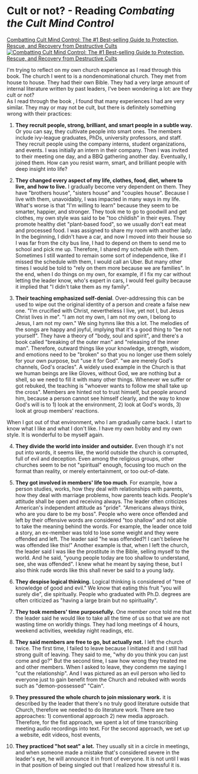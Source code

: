 # Cult or not? - Reading *Combating the Cult Mind Control*

[Combatting Cult Mind Control: The #1 Best-selling Guide to Protection, Rescue, and Recovery from Destructive Cults](https://www.goodreads.com/book/show/173711.Combatting_Cult_Mind_Control)
[![Combatting Cult Mind Control: The #1 Best-selling Guide to Protection, Rescue, and Recovery from Destructive Cults](https://i.gr-assets.com/images/S/compressed.photo.goodreads.com/books/1364138334l/173711._SX98_.jpg)](https://www.goodreads.com/book/show/173711.Combatting_Cult_Mind_Control)


I'm trying to reflect on my own church experience as I read through this book. The church I went to is a nondenominational church. They met from house to house. They had their own Bible. They had a very large amount of internal literature written by past leaders, I've been wondering a lot: are they cult or not?  
As I read through the book , I found that many experiences I had are very similar. They may or may not be cult, but there is definitely something wrong with their practices:

1. **They recruit people, strong, brilliant, and smart people in a subtle way.** Or you can say, they cultivate people into smart ones. The members include ivy-league graduates, PhDs, university professors, and staff. They recruit people using the company interns, student organizations, and events. I was initially an intern in their company. Then I was invited to their meeting one day, and a BBQ gathering another day. Eventually, I joined them. How can you resist warm, smart, and brilliant people with deep insight into life?

2. **They changed every aspect of my life, clothes, food, diet, where to live, and how to live.** I gradually become very dependent on them. They have "brothers house", "sisters house" and "couples house". Because I live with them, unavoidably, I was impacted in many ways in my life. What's worse is that "I'm willing to learn" because they seem to be smarter, happier, and stronger. They took me to go to goodwill and get clothes, my own style was said to be "too childish" in their eyes. They promote healthy diet "plant-based food", so we usually don't eat meat and processed food. I was assigned to share my room with another lady. In the beginning, I didn't have a car, and now I moved into their house so I was far from the city bus line, I had to depend on them to send me to school and pick me up. Therefore, I shared my schedule with them. Sometimes I still wanted to remain some sort of independence, like if I missed the schedule with them, I would call an Uber. But many other times I would be told to "rely on them more because we are families". In the end, when I do things on my own, for example, if I fix my car without letting the leader know, who's expert in cars, I would feel guilty because it implied that "I didn't take them as my family".

3. **Their teaching emphasized self-denial**. Over-addressing this can be used to wipe out the original identity of a person and create a false new one. "I'm crucified with Christ, nevertheless I live, yet not I, but Jesus Christ lives in me". "I am not my own, I am not my own, I belong to Jesus, I am not my own." We sing hymns like this a lot. The melodies of the songs are happy and joyful, implying that it's a good thing to "be not yourself". They have a theory of "body, soul and spirit", and there's a book called "breaking of the outer man" and "releasing of the inner man". Therefore, outward things like your knowledge, strength, wisdom, and emotions need to be "broken" so that you no longer use them solely for your own purpose, but "use it for God". "we are merely God's channels, God's oracles". A widely used example in the Church is that we human beings are like Gloves, without God, we are nothing but a shell, so we need to fill it with many other things. Whenever we suffer or got rebuked, the teaching is "whoever wants to follow me shall take up the cross". Members are hinted not to trust himself, but people around him, because a person cannot see himself clearly, and the way to know God's will is to 1) look at the environment, 2) look at God's words, 3) look at group members' reactions.

When I got out of that environment, who I am gradually came back. I start to know what I like and what I don't like. I have my own hobby and my own style. It is wonderful to be myself again.

4. **They divide the world into insider and outsider.** Even though it's not put into words, it seems like, the world outside the church is corrupted, full of evil and deception. Even among the religious groups, other churches seem to be not "spiritual" enough, focusing too much on the format than reality, or merely entertainment, or too out-of-date.

5. **They got involved in members' life too much**. For example, how a person studies, works, how they deal with relationships with parents, how they deal with marriage problems, how parents teach kids. People's attitude shall be open and receiving always. The leader often criticizes American's independent attitude as "pride". "Americans always think, who are you dare to be my boss". People who were once offended and left by their offensive words are considered "too shallow" and not able to take the meaning behind the words. For example, the leader once told a story, an ex-member was told to lose some weight and they were offended and left. The leader said "he was offended?! I can't believe he was offended like this!" Another example is that, when I left the church, the leader said I was like the prostitute in the Bible, selling myself to the world. And he said, "young people today are too shallow to understand, see, she was offended". I knew what he meant by saying these, but I also think rude words like this shall never be said to a young lady.

6. **They despise logical thinking.** Logical thinking is considered of "tree of knowledge of good and evil." We know that eating this fruit "you will surely die", die spiritually. People who graduated with Ph.D. degrees are often criticized as "having a large brain but no spirituality".

7. **They took members' time purposefully.** One member once told me that the leader said he would like to take all the time of us so that we are not wasting time on worldly things. They had long meetings of 4 hours, weekend activities, weekday night readings, etc.

8. **They said members are free to go, but actually not.** I left the church twice. The first time, I failed to leave because I initiated it and I still had strong guilt of leaving. They said to me, "why do you think you can just come and go?" But the second time, I saw how wrong they treated me and other members. When I asked to leave, they condemn me saying I "cut the relationship". And I was pictured as an evil person who lied to everyone just to gain benefit from the Church and rebuked with words such as "demon-possessed" "Cain".

9. **They pressured the whole church to join missionary work.** it is described by the leader that there's no truly good literature outside that Church, therefore we needed to do literature work. There are two approaches: 1) conventional approach 2) new media approach. Therefore, for the fist approach, we spent a lot of time transcribing meeting audio recordings into text. For the second approach, we set up a website, edit videos, host events,

10. **They practiced "hot seat" a lot.** They usually sit in a circle in meetings, and when someone made a mistake that's considered severe in the leader's eye, he will announce it in front of everyone. It is not until I was in that position of being singled out that I realized how stressful it is.